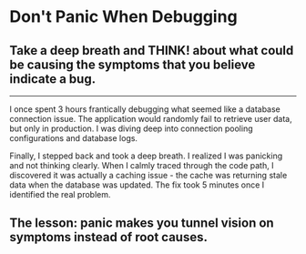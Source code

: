 # Don't Panic When Debugging
## Take a deep breath and THINK! about what could be causing the symptoms that you believe indicate a bug.

---
I once spent 3 hours frantically debugging what seemed like a database connection issue. The application would randomly fail to retrieve user data, but only in production. I was diving deep into connection pooling configurations and database logs.

Finally, I stepped back and took a deep breath. I realized I was panicking and not thinking clearly. When I calmly traced through the code path, I discovered it was actually a caching issue - the cache was returning stale data when the database was updated. The fix took 5 minutes once I identified the real problem.

The lesson: panic makes you tunnel vision on symptoms instead of root causes.
---